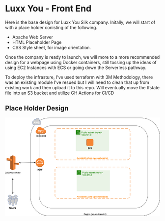# Luxx You - Front End

Here is the base design for Luxx You Silk company.
Initally, we will start of with a place holder conisting of the following.

* Apache Web Server
* HTML Placeholder Page
* CSS Style sheet, for image orientation.


Once the company is ready to launch, we will more to a more recommended design for a webpage using Docker containers, still tossing up the ideas of using EC2 Instances with ECS or going down the Serverless pathway.


To deploy the infrasture, I've used terraform with 3M Methodology, there was an existing module I've resued but I will need to clean that up from existing work and then upload it to this repo.
Will eventually move the tfstate file into an S3 bucket and utilize GH Actions for CI/CD

## Place Holder Design
![Luxx_You_PH](https://github.com/starkmatt/luxxyou-frontend/blob/master/LuxxYou-Placeholder%20Design%20v1.1.png)

